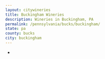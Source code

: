 ```yaml
---
layout: citywineries
title: Buckingham Wineries
description: Wineries in Buckingham, PA
permalink: /pennsylvania/bucks/buckingham/
state: pa
county: bucks
city: buckingham
---
```

-
